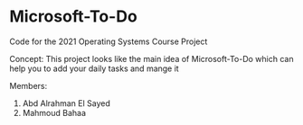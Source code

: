# Microsoft-To-Do
Code for the 2021 Operating Systems Course Project

Concept: This project looks like the main idea of 
Microsoft-To-Do which can help you to add your daily tasks and mange it

Members:

1. Abd Alrahman El Sayed 
2. Mahmoud Bahaa
